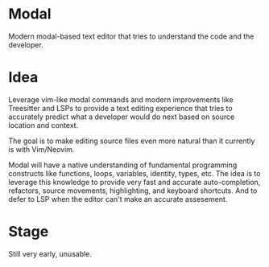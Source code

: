 # Modal

Modern modal-based text editor that tries to understand the code and the developer.

# Idea

Leverage vim-like modal commands and modern improvements like Treesitter and LSPs to provide a text
editing experience that tries to accurately predict what a developer would do next based on source location and context.

The goal is to make editing source files even more natural than it currently is with Vim/Neovim.

Modal will have a native understanding of fundamental programming constructs like functions, loops, variables, identity, types, etc. The idea is to leverage this knowledge to provide
very fast and accurate auto-completion, refactors, source movements, highlighting, and keyboard shortcuts. And to defer to LSP when the editor can't make an accurate assesement.

# Stage

Still very early, unusable.
